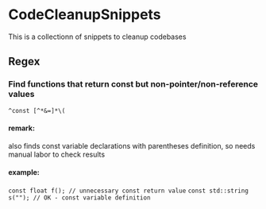 # CodeCleanupSnippets
This is a collectionn of snippets to cleanup codebases


## Regex

### Find functions that return const but non-pointer/non-reference values

`^const [^*&=]*\(`

#### remark:
also finds const variable declarations with parentheses definition, so needs manual labor to check results

#### example:
`const float f(); // unnecessary const return value`
`const std::string s(""); // OK - const variable definition`
